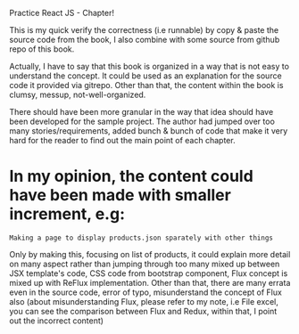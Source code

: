 Practice React JS - Chapter!  
  
This is my quick verify the correctness (i.e runnable) by copy & paste the source code from the book, I also combine with some source from github repo of this book.  
  
Actually, I have to say that this book is organized in a way that is not easy to understand the concept. It could be used as an explanation for the source code it provided via gitrepo. Other than that, the content within the book is clumsy, messup, not-well-organized.
  
There should have been more granular in the way that idea should have been developed for the sample project. The author had jumped over too many stories/requirements, added bunch & bunch of code that make it very hard for the reader to find out the main point of each chapter.  
  
# In my opinion, the content could have been made with smaller increment, e.g:  

```Making a page to display products.json sparately with other things```  
  
Only by making this, focusing on list of products, it could explain more detail on many aspect rather than jumping through too many mixed up between JSX template's code, CSS code from bootstrap component, Flux concept is mixed up with ReFlux implementation. Other than that, there are many errata even in the source code, error of typo, misunderstand the concept of Flux also (about misunderstanding Flux, please refer to my note, i.e File excel, you can see the comparison between Flux and Redux, within that, I point out the incorrect content)
